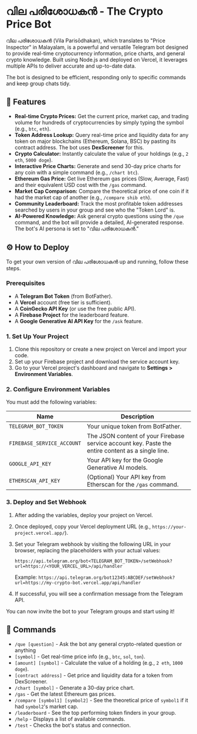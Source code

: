 # വില പരിശോധകൻ - The Crypto Price Bot

വില പരിശോധകൻ (Vila Parisōdhakan), which translates to "Price Inspector" in Malayalam, is a powerful and versatile Telegram bot designed to provide real-time cryptocurrency information, price charts, and general crypto knowledge. Built using Node.js and deployed on Vercel, it leverages multiple APIs to deliver accurate and up-to-date data.

The bot is designed to be efficient, responding only to specific commands  and keep group chats tidy.

## 🚀 Features

* **Real-time Crypto Prices:** Get the current price, market cap, and trading volume for hundreds of cryptocurrencies by simply typing the symbol (e.g., `btc`, `eth`).
* **Token Address Lookup:** Query real-time price and liquidity data for any token on major blockchains (Ethereum, Solana, BSC) by pasting its contract address. The bot uses **DexScreener** for this.
* **Crypto Calculator:** Instantly calculate the value of your holdings (e.g., `2 eth`, `5000 doge`).
* **Interactive Price Charts:** Generate and send 30-day price charts for any coin with a simple command (e.g., `/chart btc`).
* **Ethereum Gas Price:** Get live Ethereum gas prices (Slow, Average, Fast) and their equivalent USD cost with the `/gas` command.
* **Market Cap Comparison:** Compare the theoretical price of one coin if it had the market cap of another (e.g., `/compare shib eth`).
* **Community Leaderboard:** Track the most profitable token addresses searched by users in your group and see who the "Token Lord" is.
* **AI-Powered Knowledge:** Ask general crypto questions using the `/que` command, and the bot will provide a detailed, AI-generated response. The bot's AI persona is set to "വില പരിശോധകൻ."

## ⚙️ How to Deploy

To get your own version of വില പരിശോധകൻ up and running, follow these steps.

### Prerequisites

* A **Telegram Bot Token** (from BotFather).
* A **Vercel** account (free tier is sufficient).
* A **CoinGecko API Key** (or use the free public API).
* A **Firebase Project** for the leaderboard feature.
* A **Google Generative AI API Key** for the `/ask` feature.

### 1. Set Up Your Project

1.  Clone this repository or create a new project on Vercel and import your code.
2.  Set up your Firebase project and download the service account key.
3.  Go to your Vercel project's dashboard and navigate to **Settings > Environment Variables**.

### 2. Configure Environment Variables

You must add the following variables:

| Name                        | Description                                                                                             |
| --------------------------- | ------------------------------------------------------------------------------------------------------- |
| `TELEGRAM_BOT_TOKEN`        | Your unique token from BotFather.                                                                       |
| `FIREBASE_SERVICE_ACCOUNT`  | The JSON content of your Firebase service account key. Paste the entire content as a single line.       |
| `GOOGLE_API_KEY`            | Your API key for the Google Generative AI models.                                                       |
| `ETHERSCAN_API_KEY`         | (Optional) Your API key from Etherscan for the `/gas` command.                                          |

### 3. Deploy and Set Webhook

1.  After adding the variables, deploy your project on Vercel.
2.  Once deployed, copy your Vercel deployment URL (e.g., `https://your-project.vercel.app/`).
3.  Set your Telegram webhook by visiting the following URL in your browser, replacing the placeholders with your actual values:

    `https://api.telegram.org/bot<TELEGRAM_BOT_TOKEN>/setWebhook?url=https://<YOUR_VERCEL_URL>/api/handler`

    Example: `https://api.telegram.org/bot12345:ABCDEF/setWebhook?url=https://my-crypto-bot.vercel.app/api/handler`

4.  If successful, you will see a confirmation message from the Telegram API.

You can now invite the bot to your Telegram groups and start using it!

## 🤖 Commands

* `/que [question]` - Ask the bot any general crypto-related question or anything 
* `[symbol]` - Get real-time price info (e.g., `btc`, `sol`, `ton`).
* `[amount] [symbol]` - Calculate the value of a holding (e.g., `2 eth`, `1000 doge`).
* `[contract address]` - Get price and liquidity data for a token from DexScreener.
* `/chart [symbol]` - Generate a 30-day price chart.
* `/gas` - Get the latest Ethereum gas prices.
* `/compare [symbol1] [symbol2]` - See the theoretical price of `symbol1` if it had `symbol2`'s market cap.
* `/leaderboard` - See the top performing token finders in your group.
* `/help` - Displays a list of available commands.
* `/test` - Checks the bot's status and connection.

